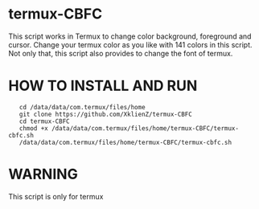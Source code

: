 # termux-CBFC
This script works in Termux to change color
background, foreground and cursor.
Change your termux color as you like with 141 colors in this script.
Not only that, this script also provides to change the font of termux.

# HOW TO INSTALL AND RUN
  ```
     cd /data/data/com.termux/files/home
     git clone https://github.com/XklienZ/termux-CBFC
     cd termux-CBFC
     chmod +x /data/data/com.termux/files/home/termux-CBFC/termux-cbfc.sh
     /data/data/com.termux/files/home/termux-CBFC/termux-cbfc.sh
  ```

# WARNING
This script is only for termux
